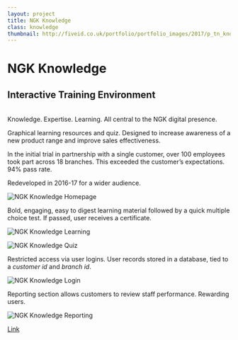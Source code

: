 ```yaml
---
layout: project
title: NGK Knowledge
class: knowledge
thumbnail: http://fiveid.co.uk/portfolio/portfolio_images/2017/p_tn_knowledge.png
---
```


# NGK Knowledge

## Interactive Training Environment

<br/>
Knowledge. Expertise. Learning. All central to the NGK digital presence.

Graphical learning resources and quiz. Designed to increase awareness of a new product range and improve sales effectiveness.  

In the initial trial in partnership with a single customer, over 100 employees took part across 18 branches. This exceeded the customer’s expectations. 94% pass rate.

Redeveloped in 2016-17 for a wider audience.

![NGK Knowledge Homepage](http://fiveid.co.uk/portfolio/portfolio_images/2017/knowledge_01.png)

Bold, engaging, easy to digest learning material followed by a quick multiple choice test. If passed, user receives a certificate.

![NGK Knowledge Learning](http://fiveid.co.uk/portfolio/portfolio_images/2017/knowledge_02.png)

![NGK Knowledge Quiz](http://fiveid.co.uk/portfolio/portfolio_images/2017/knowledge_04.png)

Restricted access via user logins. User records stored in a database, tied to a _customer id_ and _branch id_.

![NGK Knowledge Login](http://fiveid.co.uk/portfolio/portfolio_images/2017/knowledge_03.png)

Reporting section allows customers to review staff performance. Rewarding users.

![NGK Knowledge Reporting](http://fiveid.co.uk/portfolio/portfolio_images/2017/knowledge_05.png)

[Link](http://ngk.eqtwo.net/knowledge/2016/preview/)
